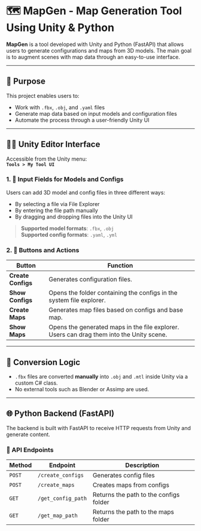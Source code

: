 # 🗺️ MapGen - Map Generation Tool Using Unity & Python

**MapGen** is a tool developed with Unity and Python (FastAPI) that allows users to generate configurations and maps from 3D models. The main goal is to augment scenes with map data through an easy-to-use interface.

---

## 🎯 Purpose

This project enables users to:

- Work with `.fbx`, `.obj`, and `.yaml` files
- Generate map data based on input models and configuration files
- Automate the process through a user-friendly Unity UI

---

## 🧑‍💻 Unity Editor Interface

Accessible from the Unity menu:  
**`Tools > My Tool UI`**

### 1. 📂 Input Fields for Models and Configs

Users can add 3D model and config files in three different ways:
- By selecting a file via File Explorer
- By entering the file path manually
- By dragging and dropping files into the Unity UI

> **Supported model formats**: `.fbx`, `.obj`  
> **Supported config formats**: `.yaml`, `.yml`

### 2. 🔘 Buttons and Actions

| Button            | Function |
|-------------------|----------|
| **Create Configs** | Generates configuration files. |
| **Show Configs**   | Opens the folder containing the configs in the system file explorer. |
| **Create Maps**    | Generates map files based on configs and base map. |
| **Show Maps**      | Opens the generated maps in the file explorer. Users can drag them into the Unity scene. |

---

## 🔄 Conversion Logic

- `.fbx` files are converted **manually** into `.obj` and `.mtl` inside Unity via a custom C# class.
- No external tools such as Blender or Assimp are used.

---

## 🌐 Python Backend (FastAPI)

The backend is built with FastAPI to receive HTTP requests from Unity and generate content.

### 📡 API Endpoints

| Method | Endpoint            | Description                        |
|--------|---------------------|------------------------------------|
| `POST` | `/create_configs`   | Generates config files             |
| `POST` | `/create_maps`      | Creates maps from configs          |
| `GET`  | `/get_config_path`  | Returns the path to the configs folder |
| `GET`  | `/get_map_path`     | Returns the path to the maps folder |
